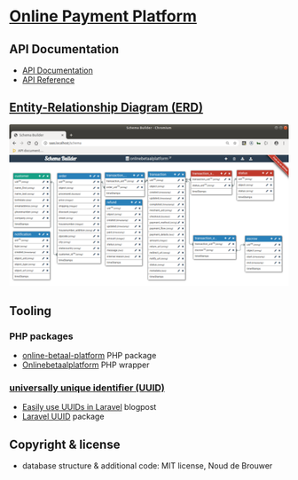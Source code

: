 # [Online Payment Platform](https://onlinepaymentplatform.com/)

## API Documentation

- [API Documentation](https://onlinebetaalplatform.nl/nl/public/developer/api)
- [API Reference](https://docs.onlinepaymentplatform.com/)

## [Entity-Relationship Diagram (ERD)](https://en.wikipedia.org/wiki/Entity–relationship_model)

![Online Payment Platform Entity-Relationship Diagram](./docs/onlinepaymentplatform/erd.png?raw=true "Online Payment Platform Entity-Relationship Diagram")

## Tooling

### PHP packages

- [online-betaal-platform](https://github.com/nimbles-nl/online-betaal-platform) PHP package
- [Onlinebetaalplatform](https://github.com/Vwebdesign/Onlinebetaalplatform) PHP wrapper

### [universally unique identifier (UUID)](https://en.wikipedia.org/wiki/Universally_unique_identifier)

- [Easily use UUIDs in Laravel](https://dev.to/wilburpowery/easily-use-uuids-in-laravel-45be) blogpost
- [Laravel UUID](https://github.com/webpatser/laravel-uuid) package

## Copyright & license

- database structure & additional code: MIT license, Noud de Brouwer